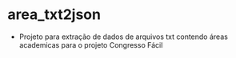 # area_txt2json
- Projeto para extração de dados de arquivos txt contendo áreas academicas para o projeto Congresso Fácil 
